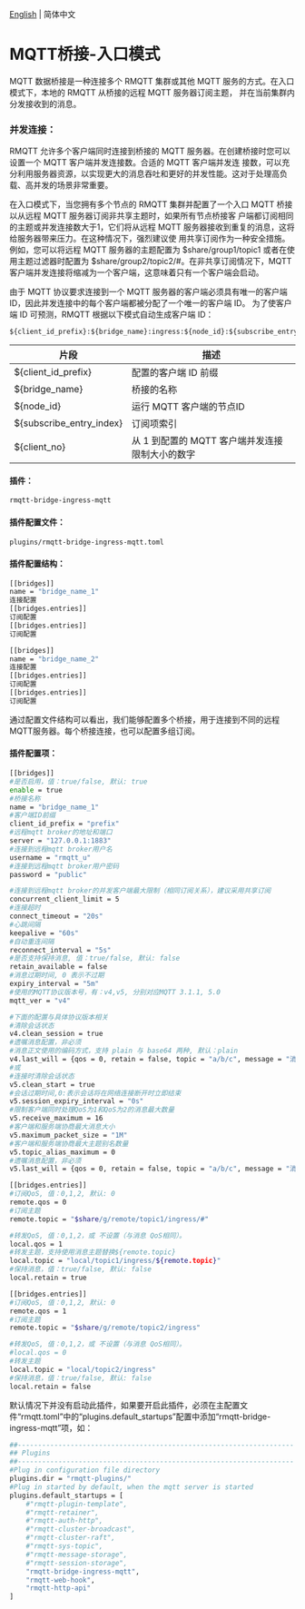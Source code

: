 [English](../en_US/bridge-ingress-mqtt.md)  | 简体中文

# MQTT桥接-入口模式

MQTT 数据桥接是一种连接多个 RMQTT 集群或其他 MQTT 服务的方式。在入口模式下，本地的 RMQTT 从桥接的远程 MQTT 服务器订阅主题，
并在当前集群内分发接收到的消息。


### 并发连接：

RMQTT 允许多个客户端同时连接到桥接的 MQTT 服务器。在创建桥接时您可以设置一个 MQTT 客户端并发连接数。合适的 MQTT 客户端并发连
接数，可以充分利用服务器资源，以实现更大的消息吞吐和更好的并发性能。这对于处理高负载、高并发的场景非常重要。

在入口模式下，当您拥有多个节点的 RMQTT 集群并配置了一个入口 MQTT 桥接以从远程 MQTT 服务器订阅非共享主题时，如果所有节点桥接客
户端都订阅相同的主题或并发连接数大于1，它们将从远程 MQTT 服务器接收到重复的消息，这将给服务器带来压力。在这种情况下，强烈建议使
用共享订阅作为一种安全措施。例如，您可以将远程 MQTT 服务器的主题配置为 $share/group1/topic1 或者在使用主题过滤器时配置为 
$share/group2/topic2/#。在非共享订阅情况下，MQTT 客户端并发连接将缩减为一个客户端，这意味着只有一个客户端会启动。

由于 MQTT 协议要求连接到一个 MQTT 服务器的客户端必须具有唯一的客户端 ID，因此并发连接中的每个客户端都被分配了一个唯一的客户端 ID。
为了使客户端 ID 可预测，RMQTT 根据以下模式自动生成客户端 ID：

```
${client_id_prefix}:${bridge_name}:ingress:${node_id}:${subscribe_entry_index}:${client_no}
```


| 片段 | 描述                         |
| ---- |----------------------------|
| ${client_id_prefix} | 配置的客户端 ID 前缀               |
| ${bridge_name} | 桥接的名称                      |
| ${node_id}  | 运行 MQTT 客户端的节点ID           |
| ${subscribe_entry_index} | 订阅项索引                      |
| ${client_no} | 从 1 到配置的 MQTT 客户端并发连接限制大小的数字 |



#### 插件：

```bash
rmqtt-bridge-ingress-mqtt
```

#### 插件配置文件：

```bash
plugins/rmqtt-bridge-ingress-mqtt.toml
```

#### 插件配置结构：
```bash
[[bridges]]
name = "bridge_name_1"
连接配置
[[bridges.entries]]
订阅配置
[[bridges.entries]]
订阅配置

[[bridges]]
name = "bridge_name_2"
连接配置
[[bridges.entries]]
订阅配置
[[bridges.entries]]
订阅配置
```
通过配置文件结构可以看出，我们能够配置多个桥接，用于连接到不同的远程MQTT服务器。每个桥接连接，也可以配置多组订阅。

#### 插件配置项：
```bash
[[bridges]]
#是否启用，值：true/false, 默认: true
enable = true
#桥接名称
name = "bridge_name_1"
#客户端ID前缀
client_id_prefix = "prefix"
#远程mqtt broker的地址和端口
server = "127.0.0.1:1883"
#连接到远程mqtt broker用户名
username = "rmqtt_u"
#连接到远程mqtt broker用户密码
password = "public"

#连接到远程mqtt broker的并发客户端最大限制（相同订阅关系），建议采用共享订阅
concurrent_client_limit = 5
#连接超时
connect_timeout = "20s"
#心跳间隔
keepalive = "60s"
#自动重连间隔
reconnect_interval = "5s"
#是否支持保持消息, 值：true/false, 默认: false
retain_available = false
#消息过期时间, 0 表示不过期
expiry_interval = "5m"
#使用的MQTT协议版本号，有：v4,v5, 分别对应MQTT 3.1.1, 5.0
mqtt_ver = "v4"

#下面的配置与具体协议版本相关
#清除会话状态
v4.clean_session = true
#遗嘱消息配置，非必须
#消息正文使用的编码方式，支持 plain 与 base64 两种, 默认：plain
v4.last_will = {qos = 0, retain = false, topic = "a/b/c", message = "消息正文", encoding = "plain"}
#或
#连接时清除会话状态
v5.clean_start = true
#会话过期时间,0:表示会话将在网络连接断开时立即结束
v5.session_expiry_interval = "0s"
#限制客户端同时处理QoS为1和QoS为2的消息最大数量
v5.receive_maximum = 16
#客户端和服务端协商最大消息大小
v5.maximum_packet_size = "1M"
#客户端和服务端协商最大主题别名数量
v5.topic_alias_maximum = 0
#遗嘱消息配置，非必须
v5.last_will = {qos = 0, retain = false, topic = "a/b/c", message = "消息正文", encoding = "plain"}

[[bridges.entries]]
#订阅QoS, 值：0,1,2, 默认: 0
remote.qos = 0
#订阅主题
remote.topic = "$share/g/remote/topic1/ingress/#"

#转发QoS, 值：0,1,2，或 不设置（与消息 QoS相同）。
local.qos = 1
#转发主题，支持使用消息主题替换${remote.topic}
local.topic = "local/topic1/ingress/${remote.topic}"
#保持消息，值：true/false, 默认: false
local.retain = true

[[bridges.entries]]
#订阅QoS, 值：0,1,2, 默认: 0
remote.qos = 1
#订阅主题
remote.topic = "$share/g/remote/topic2/ingress"

#转发QoS, 值：0,1,2，或 不设置（与消息 QoS相同）。
#local.qos = 0
#转发主题
local.topic = "local/topic2/ingress"
#保持消息，值：true/false, 默认: false
local.retain = false

```

默认情况下并没有启动此插件，如果要开启此插件，必须在主配置文件“rmqtt.toml”中的“plugins.default_startups”配置中添加“rmqtt-bridge-ingress-mqtt”项，如：
```bash
##--------------------------------------------------------------------
## Plugins
##--------------------------------------------------------------------
#Plug in configuration file directory
plugins.dir = "rmqtt-plugins/"
#Plug in started by default, when the mqtt server is started
plugins.default_startups = [
    #"rmqtt-plugin-template",
    #"rmqtt-retainer",
    #"rmqtt-auth-http",
    #"rmqtt-cluster-broadcast",
    #"rmqtt-cluster-raft",
    #"rmqtt-sys-topic",
    #"rmqtt-message-storage",
    #"rmqtt-session-storage",
    "rmqtt-bridge-ingress-mqtt",
    "rmqtt-web-hook",
    "rmqtt-http-api"
]
```